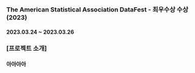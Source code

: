### The American Statistical Association DataFest - 최우수상 수상 (2023)
#### 2023.03.24 ~ 2023.03.26

### [프로젝트 소개]
#### 아아아아



